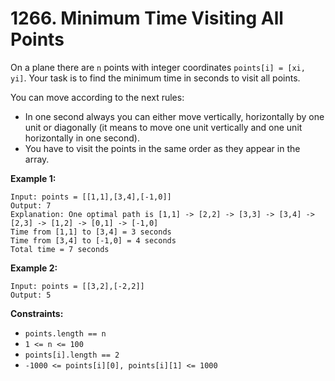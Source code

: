 # 1266. Minimum Time Visiting All Points

On a plane there are `n` points with integer coordinates `points[i] = [xi, yi]`.
Your task is to find the minimum time in seconds to visit all points.

You can move according to the next rules:

* In one second always you can either move vertically, horizontally by one unit
  or diagonally (it means to move one unit vertically and one unit horizontally
  in one second).
* You have to visit the points in the same order as they appear in the array.

__Example 1:__

```
Input: points = [[1,1],[3,4],[-1,0]]
Output: 7
Explanation: One optimal path is [1,1] -> [2,2] -> [3,3] -> [3,4] -> [2,3] -> [1,2] -> [0,1] -> [-1,0]
Time from [1,1] to [3,4] = 3 seconds 
Time from [3,4] to [-1,0] = 4 seconds
Total time = 7 seconds
```

__Example 2:__

```
Input: points = [[3,2],[-2,2]]
Output: 5
```

__Constraints:__

* `points.length == n`
* `1 <= n <= 100`
* `points[i].length == 2`
* `-1000 <= points[i][0], points[i][1] <= 1000`

